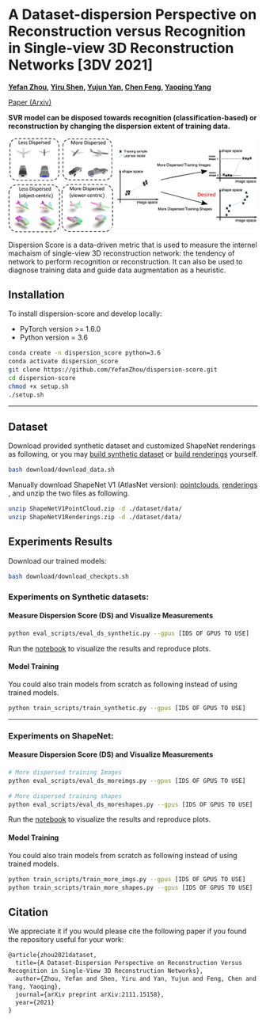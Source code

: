 # A Dataset-dispersion Perspective on Reconstruction versus Recognition in Single-view 3D Reconstruction Networks [3DV 2021]

**[Yefan Zhou](https://yefanzhou.github.io/), [Yiru Shen](https://scholar.google.com/citations?hl=en&user=-_Hy9z0AAAAJ), [Yujun Yan](https://scholar.google.com/citations?hl=en&user=5TQUP58AAAAJ), [Chen Feng](https://scholar.google.com/citations?hl=en&user=YeG8ZM0AAAAJ), [Yaoqing Yang](https://scholar.google.com/citations?user=LYvugWgAAAAJ&hl=en)**

[Paper (Arxiv)](https://arxiv.org/abs/2111.15158)

**SVR model can be disposed towards recognition (classification-based) or reconstruction by changing the dispersion extent of training data.**

![github_twitter_demo](https://github.com/YefanZhou/dispersion-score/blob/main/figs/github_twitter_demo.png)



Dispersion Score is a data-driven metric that is used to measure the internel machaism of single-view 3D reconstruction network: the tendency of network to perform recognition or reconstruction. It can also be used to diagnose training data and guide data augmentation as a heuristic.

## Installation

To install dispersion-score and develop locally:

- PyTorch version >= 1.6.0
- Python version = 3.6

```bash
conda create -n dispersion_score python=3.6
conda activate dispersion_score
git clone https://github.com/YefanZhou/dispersion-score.git
cd dispersion-score
chmod +x setup.sh 
./setup.sh
```

------

## Dataset

Download provided synthetic dataset and customized ShapeNet renderings as following, or you may [build synthetic dataset](https://github.com/YefanZhou/dispersion-score/tree/main/dataset/synthetic_data) or [build renderings](https://github.com/YefanZhou/dispersion-score/tree/main/dataset/data) yourself.

```bash
bash download/download_data.sh
```

Manually download ShapeNet V1 (AtlasNet version): [pointclouds](https://drive.google.com/file/d/1MMCYOqSalz77dduKahqDEQKFP9aCvUCy/view?usp=sharing), [renderings](https://drive.google.com/file/d/153nd1oUd5ONnP8AoXaU8IZunskd5LEvB/view?usp=sharing) , and unzip the two files as following.

```bash
unzip ShapeNetV1PointCloud.zip -d ./dataset/data/
unzip ShapeNetV1Renderings.zip -d ./dataset/data/
```



## Experiments Results

Download our trained models:

```bash
bash download/download_checkpts.sh
```



### Experiments on Synthetic datasets:

#### Measure Dispersion Score (DS) and Visualize Measurements

```bash
python eval_scripts/eval_ds_synthetic.py --gpus [IDS OF GPUS TO USE]
```

Run the [notebook](https://github.com/YefanZhou/dispersion-score/blob/main/plot_scripts/synthetic_dataset.ipynb) to visualize the results and reproduce plots. 

#### Model Training

You could also train models from scratch as following instead of using trained models.

```bash
python train_scripts/train_synthetic.py --gpus [IDS OF GPUS TO USE]
```



------

### Experiments on ShapeNet:

#### Measure Dispersion Score (DS) and Visualize Measurements

```bash
# More dispersed training Images 
python eval_scripts/eval_ds_moreimgs.py --gpus [IDS OF GPUS TO USE]
```

```bash
# More dispersed training shapes 
python eval_scripts/eval_ds_moreshapes.py --gpus [IDS OF GPUS TO USE] 
```

Run the [notebook](https://github.com/YefanZhou/dispersion-score/blob/main/plot_scripts/shapenet_results.ipynb) to visualize the results and reproduce plots. 

#### Model Training

You could also train models from scratch as following instead of using trained models.

```bash
python train_scripts/train_more_imgs.py --gpus [IDS OF GPUS TO USE]
python train_scripts/train_more_shapes.py --gpus [IDS OF GPUS TO USE]
```



## Citation
We appreciate it if you would please cite the following paper if you found the repository useful for your work:
```
@article{zhou2021dataset,
  title={A Dataset-Dispersion Perspective on Reconstruction Versus Recognition in Single-View 3D Reconstruction Networks},
  author={Zhou, Yefan and Shen, Yiru and Yan, Yujun and Feng, Chen and Yang, Yaoqing},
  journal={arXiv preprint arXiv:2111.15158},
  year={2021}
}
```



